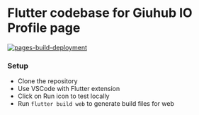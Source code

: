 # Flutter codebase for Giuhub IO Profile page
[![pages-build-deployment](https://github.com/vamsikalagaturu/vamsikalagaturu.github.io/actions/workflows/pages/pages-build-deployment/badge.svg)](https://github.com/vamsikalagaturu/vamsikalagaturu.github.io/actions/workflows/pages/pages-build-deployment)

### Setup

- Clone the repository
- Use VSCode with Flutter extension
- Click on Run icon to test locally
- Run `flutter build web` to generate build files for web
